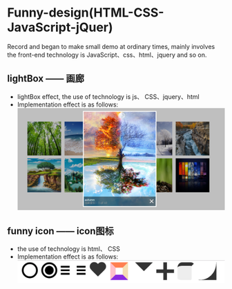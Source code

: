 # Funny-design(HTML-CSS-JavaScript-jQuer)
Record and began to make small demo at ordinary times, mainly involves the front-end technology is JavaScript、css、html、jquery and so on.

## lightBox —— 画廊
- lightBox effect, the use of technology is js、 CSS、jquery、html
- Implementation effect is as follows: ![Implementation effect](./effectImg/lightbox.png)

## funny icon —— icon图标
- the use of technology is html、 CSS
- Implementation effect is as follows: ![Implementation effect](./effectImg/cssIcon.png)